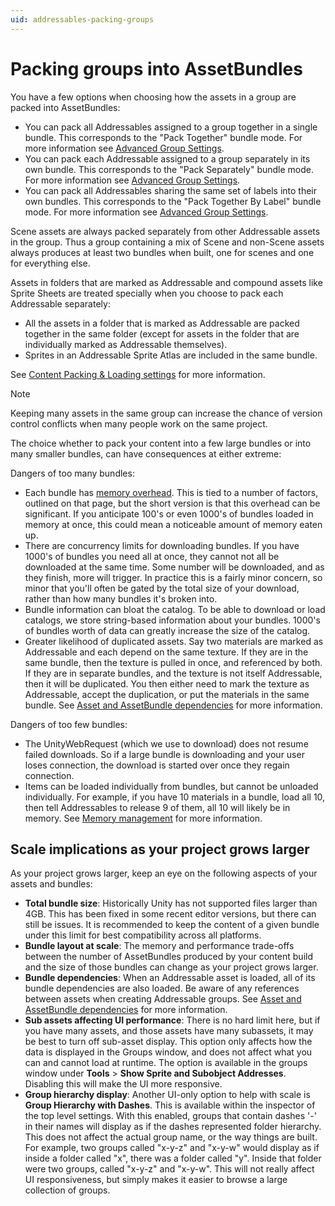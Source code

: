 ```yaml
---
uid: addressables-packing-groups
---
```


# Packing groups into AssetBundles

You have a few options when choosing how the assets in a group are packed into AssetBundles:

* You can pack all Addressables assigned to a group together in a single bundle. This corresponds to the "Pack Together" bundle mode. For more information see [Advanced Group Settings].
* You can pack each Addressable assigned to a group separately in its own bundle. This corresponds to the "Pack Separately" bundle mode. For more information see [Advanced Group Settings].
* You can pack all Addressables sharing the same set of labels into their own bundles. This corresponds to the "Pack Together By Label" bundle mode. For more information see [Advanced Group Settings].

Scene assets are always packed separately from other Addressable assets in the group. Thus a group containing a mix of Scene and non-Scene assets always produces at least two bundles when built, one for scenes and one for everything else.

Assets in folders that are marked as Addressable and compound assets like Sprite Sheets are treated specially when you choose to pack each Addressable separately:

* All the assets in a folder that is marked as Addressable are packed together in the same folder (except for assets in the folder that are individually marked as Addressable themselves). 
* Sprites in an Addressable Sprite Atlas are included in the same bundle.

See [Content Packing & Loading settings] for more information.

> [!NOTE]
> Keeping many assets in the same group can increase the chance of version control conflicts when many people work on the same project.

The choice whether to pack your content into a few large bundles or into many smaller bundles, can have consequences at either extreme:

Dangers of too many bundles:

* Each bundle has [memory overhead]. This is tied to a number of factors, outlined on that page, but the short version is that this overhead can be significant. If you anticipate 100's or even 1000's of bundles loaded in memory at once, this could mean a noticeable amount of memory eaten up.
* There are concurrency limits for downloading bundles. If you have 1000's of bundles you need all at once, they cannot not all be downloaded at the same time. Some number will be downloaded, and as they finish, more will trigger. In practice this is a fairly minor concern, so minor that you'll often be gated by the total size of your download, rather than how many bundles it's broken into.
* Bundle information can bloat the catalog. To be able to download or load catalogs, we store string-based information about your bundles. 1000's of bundles worth of data can greatly increase the size of the catalog.
* Greater likelihood of duplicated assets. Say two materials are marked as Addressable and each depend on the same texture. If they are in the same bundle, then the texture is pulled in once, and referenced by both. If they are in separate bundles, and the texture is not itself Addressable, then it will be duplicated. You then either need to mark the texture as Addressable, accept the duplication, or put the materials in the same bundle. See [Asset and AssetBundle dependencies] for more information.

Dangers of too few bundles:

* The UnityWebRequest (which we use to download) does not resume failed downloads. So if a large bundle is downloading and your user loses connection, the download is started over once they regain connection.
* Items can be loaded individually from bundles, but cannot be unloaded individually. For example, if you have 10 materials in a bundle, load all 10, then tell Addressables to release 9 of them, all 10 will likely be in memory. See [Memory management] for more information. 

## Scale implications as your project grows larger

As your project grows larger, keep an eye on the following aspects of your assets and bundles:

* __Total bundle size__: Historically Unity has not supported files larger than 4GB. This has been fixed in some recent editor versions, but there can still be issues. It is recommended to keep the content of a given bundle under this limit for best compatibility across all platforms.
* __Bundle layout at scale__: The memory and performance trade-offs between the number of AssetBundles produced by your content build and the size of those bundles can change as your project grows larger.
* __Bundle dependencies__: When an Addressable asset is loaded, all of its bundle dependencies are also loaded. Be aware of any references between assets when creating Addressable groups. See [Asset and AssetBundle dependencies] for more information.
* __Sub assets affecting UI performance__: There is no hard limit here, but if you have many assets, and those assets have many subassets, it may be best to turn off sub-asset display. This option only affects how the data is displayed in the Groups window, and does not affect what you can and cannot load at runtime. The option is available in the groups window under __Tools__ > __Show Sprite and Subobject Addresses__. Disabling this will make the UI more responsive.
* __Group hierarchy display__: Another UI-only option to help with scale is __Group Hierarchy with Dashes__. This is available within the inspector of the top level settings. With this enabled, groups that contain dashes '-' in their names will display as if the dashes represented folder hierarchy. This does not affect the actual group name, or the way things are built. For example, two groups called "x-y-z" and "x-y-w" would display as if inside a folder called "x", there was a folder called "y". Inside that folder were two groups, called "x-y-z" and "x-y-w". This will not really affect UI responsiveness, but simply makes it easier to browse a large collection of groups.

[Advanced Group Settings]: xref:addressables-group-settings#advanced-options
[Content Packing & Loading settings]: xref:addressables-group-settings#content-packing-loading-settings
[Groups to AssetBundles]: xref:addressables-groups#groups-window
[memory overhead]: xref:addressables-memory-management#assetbundle-memory-overhead
[Memory management]: xref:addressables-memory-management
[Asset and AssetBundle dependencies]: xref:addressables-managing-assets#asset-and-assetbundle-dependencies